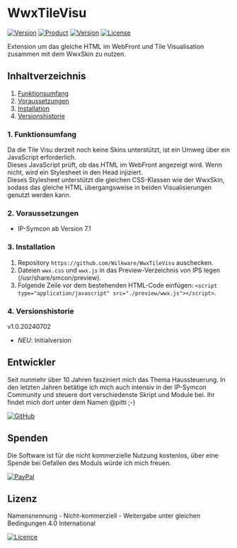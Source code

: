 # WwxTileVisu

[![Version](https://img.shields.io/badge/Symcon-TileVisu--Skin-red.svg)](https://www.symcon.de/service/dokumentation/entwicklerbereich/sdk-tools/sdk-skins/)
[![Product](https://img.shields.io/badge/Symcon%20Version-7.1-blue.svg)](https://www.symcon.de/produkt/)
[![Version](https://img.shields.io/badge/Skin%20Version-1.0.20240702-orange.svg)](https://github.com/Wilkware/WwxTileVisu)
[![License](https://img.shields.io/badge/License-CC%20BY--NC--SA%204.0-green.svg)](https://creativecommons.org/licenses/by-nc-sa/4.0/)

Extension um das gleiche HTML im WebFront und Tile Visualisation zusammen mit dem WwxSkin zu nutzen.

## Inhaltverzeichnis

1. [Funktionsumfang](#user-content-1-funktionsumfang)
2. [Voraussetzungen](#user-content-2-voraussetzungen)
3. [Installation](#user-content-3-installation)
4. [Versionshistorie](#user-content-8-versionshistorie)

### 1. Funktionsumfang

Da die Tile Visu derzeit noch keine Skins unterstützt, ist ein Umweg über ein JavaScript erforderlich.  
Dieses JavaScript prüft, ob das HTML im WebFront angezeigt wird. Wenn nicht, wird ein Stylesheet in den Head injiziert.  
Dieses Stylesheet unterstützt die gleichen CSS-Klassen wie der WwxSkin, sodass das gleiche HTML übergangsweise in beiden Visualisierungen genutzt werden kann.

### 2. Voraussetzungen

* IP-Symcon ab Version 7.1

### 3. Installation

1. Repository `https://github.com/Wilkware/WwxTileVisu` auschecken.
2. Dateien `wwx.css` und `wwx.js` in das Preview-Verzeichnis von IPS legen (/usr/share/smcon/preview).
3. Folgende Zeile vor dem bestehenden HTML-Code einfügen: `<script type="application/javascript" src="./preview/wwx.js"></script>`.


### 4. Versionshistorie

v1.0.20240702

* _NEU_: Initialversion

## Entwickler

Seit nunmehr über 10 Jahren fasziniert mich das Thema Haussteuerung. In den letzten Jahren betätige ich mich auch intensiv in der IP-Symcon Community und steuere dort verschiedenste Skript und Module bei. Ihr findet mich dort unter dem Namen @pitti ;-)

[![GitHub](https://img.shields.io/badge/GitHub-@wilkware-181717.svg?style=for-the-badge&logo=github)](https://wilkware.github.io/)

## Spenden

Die Software ist für die nicht kommerzielle Nutzung kostenlos, über eine Spende bei Gefallen des Moduls würde ich mich freuen.

[![PayPal](https://img.shields.io/badge/PayPal-spenden-00457C.svg?style=for-the-badge&logo=paypal)](https://www.paypal.com/cgi-bin/webscr?cmd=_s-xclick&hosted_button_id=8816166)

## Lizenz

Namensnennung - Nicht-kommerziell - Weitergabe unter gleichen Bedingungen 4.0 International

[![Licence](https://img.shields.io/badge/License-CC_BY--NC--SA_4.0-EF9421.svg?style=for-the-badge&logo=creativecommons)](https://creativecommons.org/licenses/by-nc-sa/4.0/)
